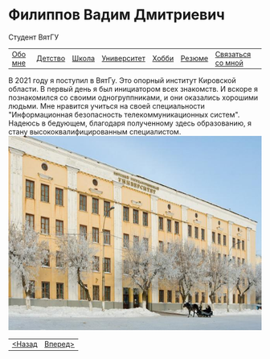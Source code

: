 <!DOCTYPE html>
<html lang="ru">
    <head>
        <meta charset="UTF-8">
        <title>Университет</title>
        <link rel="stylesheet" href="oformlenie.css">
        <link rel="stylesheet" href="foto.css">
    </head>
    <body>
        <div class="bac">
            <h1 class="zagolovok">Филиппов Вадим Дмитриевич</h1>
            <p class="mini">Студент ВятГУ</p>
            <div class="container2">
                <table class="tabliza">
                    <tr>
                        <td><a href="index.md" class="silka">Обо мне</a></td>
                        <td><a href="detstvo.md" class="silka">Детство</a></td>
                        <td><a href="school.md" class="silka">Школа</a></td>
                        <td><a href="university.md" class="silka">Университет</a></td>
                        <td><a href="hobbi.md" class="silka">Хобби</a></td>
                        <td><a href="resume.md" class="silka">Резюме</a></td>
                        <td><a href="svayz.md" class="silka">Связаться со мной</a></td>
                    </tr>
                </table>
                <div class="text">
                    В 2021 году я поступил в ВятГу.
					Это опорный институт Кировской области. В первый день я был инициатором всех знакомств.
					И вскоре я познакомился со своими одногруппниками, и они оказались хорошими людьми.
					Мне нравится учиться на своей специальности "Информационная безопасность телекоммуникационных систем".
					Надеюсь в бедующем, благодаря полученному здесь образованию, я стану высококвалифицированным специалистом.
                </div>
                <div class="foto"><img src="2_koropus_zima.jpg" class="vuz-foto" alt="Фото"></div>
                <table class="tabliza2">
                    <tr>
                        <td ><a href="school.md" class="silka2"> &lt;Назад </a></td>
                        <td ><a href="hobbi.md" class="silka2">Вперед&gt;</a></td>
                    </tr>
                </table>
            </div>
        </div>
      </body>
</html>
